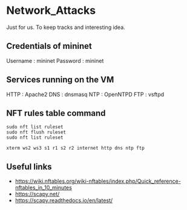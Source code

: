 # Network_Attacks

Just for us. To keep tracks and interesting idea.

## Credentials of mininet
Username : mininet
Password : mininet

## Services running on the VM

HTTP : Apache2
DNS : dnsmasq
NTP : OpenNTPD
FTP : vsftpd


## NFT rules table command

```
sudo nft list ruleset
sudo nft flush ruleset
sudo nft list ruleset

xterm ws2 ws3 s1 r1 s2 r2 internet http dns ntp ftp

```

## Useful links

- https://wiki.nftables.org/wiki-nftables/index.php/Quick_reference-nftables_in_10_minutes
- https://scapy.net/
- https://scapy.readthedocs.io/en/latest/
